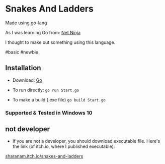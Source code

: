 # Snakes And Ladders
Made using go-lang

As I was learning Go from: [Net Ninja](https://youtube.com/playlist?list=PL4cUxeGkcC9gC88BEo9czgyS72A3doDeM)

I thought to make out something using this language.

#basic #newbie

## Installation 

- Download: [Go](https://golang.org/dl/)

- To run directly:
```go run Start.go```

- To  make a build (.exe file)
```go build Start.go```

### Supported & Tested in Windows 10

## not developer

- if you are not a developer, you should download executable file.
Here's the link (of itch.io, where I published executable):

[sharanam.itch.io/snakes-and-ladders](https://sharanam.itch.io/snakes-and-ladders)
